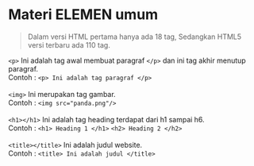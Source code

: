 # Materi ELEMEN umum
> Dalam versi HTML pertama hanya ada 18 tag, Sedangkan HTML5 versi terbaru ada 110 tag.

```<p>``` Ini adalah tag awal membuat paragraf ```</p>``` dan ini tag akhir menutup paragraf. <br>
Contoh : ```<p> Ini adalah tag paragraf </p>``` <br>
<br>
```<img>``` Ini merupakan tag gambar.<br>
Contoh : ```<img src="panda.png"/>``` <br>
<br>
```<h1></h1>``` Ini adalah tag heading terdapat dari h1 sampai h6. <br>
Contoh : ```<h1> Heading 1 </h1>``` ```<h2> Heading 2 </h2>```<br>
<br>
```<title></title>``` Ini adalah judul website. <br>
Contoh : ```<title> Ini adalah judul </title>```

